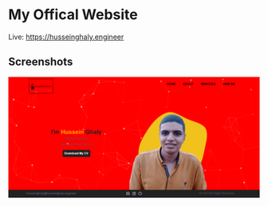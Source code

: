 # My Offical Website

Live:
        https://husseinghaly.engineer

## Screenshots


 ![screenshot](7f6520f8-55b5-4940-80e3-b0aa0ac2cb7c.png)
